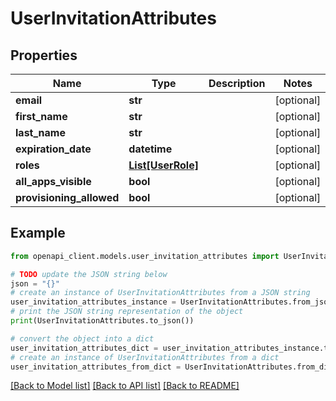 # UserInvitationAttributes


## Properties

Name | Type | Description | Notes
------------ | ------------- | ------------- | -------------
**email** | **str** |  | [optional] 
**first_name** | **str** |  | [optional] 
**last_name** | **str** |  | [optional] 
**expiration_date** | **datetime** |  | [optional] 
**roles** | [**List[UserRole]**](UserRole.md) |  | [optional] 
**all_apps_visible** | **bool** |  | [optional] 
**provisioning_allowed** | **bool** |  | [optional] 

## Example

```python
from openapi_client.models.user_invitation_attributes import UserInvitationAttributes

# TODO update the JSON string below
json = "{}"
# create an instance of UserInvitationAttributes from a JSON string
user_invitation_attributes_instance = UserInvitationAttributes.from_json(json)
# print the JSON string representation of the object
print(UserInvitationAttributes.to_json())

# convert the object into a dict
user_invitation_attributes_dict = user_invitation_attributes_instance.to_dict()
# create an instance of UserInvitationAttributes from a dict
user_invitation_attributes_from_dict = UserInvitationAttributes.from_dict(user_invitation_attributes_dict)
```
[[Back to Model list]](../README.md#documentation-for-models) [[Back to API list]](../README.md#documentation-for-api-endpoints) [[Back to README]](../README.md)



